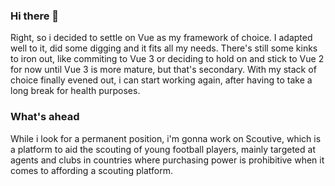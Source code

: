 ### Hi there 👋
Right, so i decided to settle on Vue as my framework of choice. I adapted well to it, did some digging and it fits all my needs. There's still some kinks to iron out, like commiting to Vue 3 or deciding to hold on and stick to Vue 2 for now until Vue 3 is more mature, but that's secondary.
With my stack of choice finally evened out, i can start working again, after having to take a long break for health purposes.

### What's ahead
While i look for a permanent position, i'm gonna work on Scoutive, which is a platform to aid the scouting of young football players, mainly targeted at agents and clubs in countries where purchasing power is prohibitive when it comes to affording a scouting platform.


<!--
**jorgeguberte/jorgeguberte** is a ✨ _special_ ✨ repository because its `README.md` (this file) appears on your GitHub profile.

Here are some ideas to get you started:

- 🔭 I’m currently working on ...
- 🌱 I’m currently learning ...
- 👯 I’m looking to collaborate on ...
- 🤔 I’m looking for help with ...
- 💬 Ask me about ...
- 📫 How to reach me: ...
- 😄 Pronouns: ...
- ⚡ Fun fact: ...
-->
